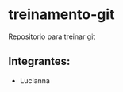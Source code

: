 treinamento-git
===============

Repositorio para treinar git


Integrantes:
-------------
 * Lucianna